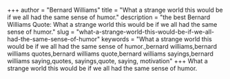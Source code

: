 +++
author = "Bernard Williams"
title = "What a strange world this would be if we all had the same sense of humor."
description = "the best Bernard Williams Quote: What a strange world this would be if we all had the same sense of humor."
slug = "what-a-strange-world-this-would-be-if-we-all-had-the-same-sense-of-humor"
keywords = "What a strange world this would be if we all had the same sense of humor.,bernard williams,bernard williams quotes,bernard williams quote,bernard williams sayings,bernard williams saying,quotes, sayings,quote, saying, motivation"
+++
What a strange world this would be if we all had the same sense of humor.
